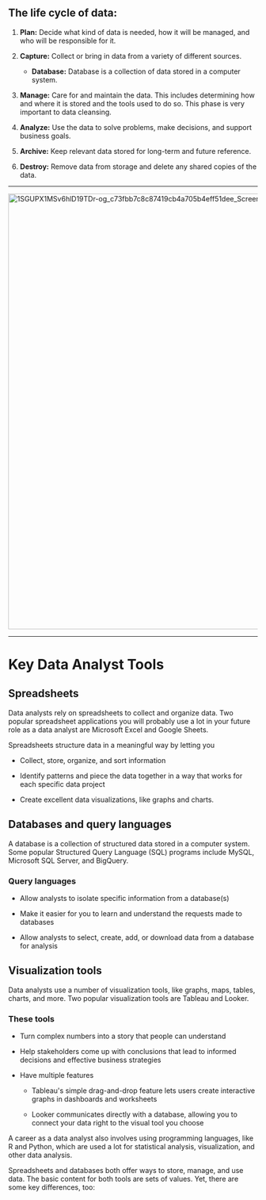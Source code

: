 ## The life cycle of data: 

1. **Plan:** Decide what kind of data is needed, how it will be managed, and who will be responsible for it.
  
2. **Capture:** Collect or bring in data from a variety of different sources.
   - **Database:** Database is a collection of data stored in a computer system.
  
3. **Manage:** Care for and maintain the data. This includes determining how and where it is stored and the tools used to do so. This phase is very important to data cleansing.

4. **Analyze:** Use the data to solve problems, make decisions, and support business goals.

5. **Archive:** Keep relevant data stored for long-term and future reference.

6. **Destroy:** Remove data from storage and delete any shared copies of the data.

---

<img width="879" alt="1SGUPX1MSv6hlD19TDr-og_c73fbb7c8c87419cb4a705b4eff51dee_Screen-Shot-2021-03-17-at-5 38 27-PM" src="https://user-images.githubusercontent.com/52907747/187164877-2348a789-8a2b-4ca3-aaf1-08c764181c81.png">

---

# Key Data Analyst Tools

## Spreadsheets

Data analysts rely on spreadsheets to collect and organize data. Two popular spreadsheet applications you will probably use a lot in your future role as a data analyst are Microsoft Excel and Google Sheets. 

Spreadsheets structure data in a meaningful way by letting you 

  - Collect, store, organize, and sort information

  - Identify patterns and piece the data together in a way that works for each specific data project

  - Create excellent data visualizations, like graphs and charts. 

## Databases and query languages

A database is a collection of structured data stored in a computer system. Some popular Structured Query Language (SQL) programs include MySQL, Microsoft SQL Server, and BigQuery.

### Query languages 

- Allow analysts to isolate specific information from a database(s)

- Make it easier for you to learn and understand the requests made to databases

- Allow analysts to select, create, add, or download data from a database for analysis

## Visualization tools
Data analysts use a number of visualization tools, like graphs, maps, tables, charts, and more. Two popular visualization tools are Tableau and Looker.

### These tools 

- Turn complex numbers into a story that people can understand 

- Help stakeholders come up with conclusions that lead to informed decisions and effective business strategies  

- Have multiple features 

    - Tableau's simple drag-and-drop feature lets users create interactive graphs in dashboards and worksheets 

    - Looker communicates directly with a database, allowing you to connect your data right to the visual tool you choose 

A career as a data analyst also involves using programming languages, like R and Python, which are used a lot for statistical analysis, visualization, and other data analysis.

Spreadsheets and databases both offer ways to store, manage, and use data. The basic content for both tools are sets of values. Yet, there are some key differences, too:


